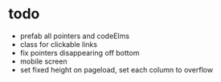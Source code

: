# todo

- prefab all pointers and codeElms
- class for clickable links
- fix pointers disappearing off bottom
- mobile screen
- set fixed height on pageload, set each column to overflow
